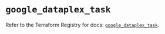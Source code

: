 # `google_dataplex_task`

Refer to the Terraform Registry for docs: [`google_dataplex_task`](https://registry.terraform.io/providers/hashicorp/google/5.32.0/docs/resources/dataplex_task).
